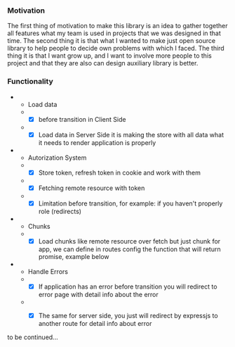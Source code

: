 ### Motivation
The first thing of motivation to make this library is an idea to gather together all
features what my team is used in projects that we was designed in that time. 
The second thing it is that what I wanted to make just open source library 
to help people to decide own problems with which I faced. The third thing 
it is that I want grow up, and I want to involve more people to this project 
and that they are also can design auxiliary library is better.

### Functionality 


* - Load data 
  * - [x] before transition in Client Side
  * - [x] Load data in Server Side it is making the store with all data what it needs to render application is properly
* - Autorization System
  * - [x] Store token, refresh token in cookie and work with them
  * - [x] Fetching remote resource with token
  * - [x] Limitation before transition, for example: if you haven't properly role (redirects)
* - Chunks
  * - [x] Load chunks like remote resource over fetch but just chunk for app, we can define in routes config 
  the function that will return promise, example below
  
* - Handle Errors
  * - [x] If application has an error before transition you will redirect to error page with detail info about the error
  * - [x] The same for server side, you just will redirect by expressjs to another route for detail info about error


to be continued...
